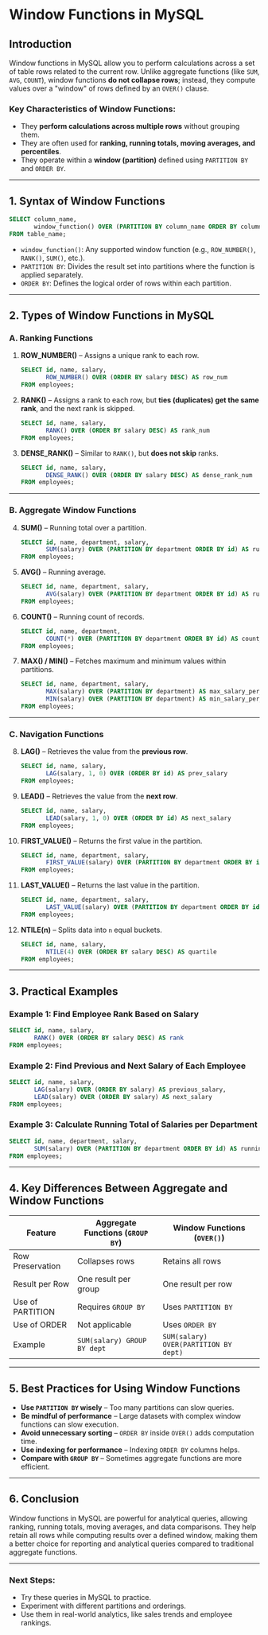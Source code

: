 # Window Functions in MySQL

## Introduction
Window functions in MySQL allow you to perform calculations across a set of table rows related to the current row. Unlike aggregate functions (like `SUM`, `AVG`, `COUNT`), window functions **do not collapse rows**; instead, they compute values over a "window" of rows defined by an `OVER()` clause.

### Key Characteristics of Window Functions:
- They **perform calculations across multiple rows** without grouping them.
- They are often used for **ranking, running totals, moving averages, and percentiles**.
- They operate within a **window (partition)** defined using `PARTITION BY` and `ORDER BY`.

---

## 1. Syntax of Window Functions
```sql
SELECT column_name,
       window_function() OVER (PARTITION BY column_name ORDER BY column_name) AS alias_name
FROM table_name;
```
- `window_function()`: Any supported window function (e.g., `ROW_NUMBER()`, `RANK()`, `SUM()`, etc.).
- `PARTITION BY`: Divides the result set into partitions where the function is applied separately.
- `ORDER BY`: Defines the logical order of rows within each partition.

---

## 2. Types of Window Functions in MySQL

### A. Ranking Functions

1. **ROW_NUMBER()** – Assigns a unique rank to each row.
   ```sql
   SELECT id, name, salary,
          ROW_NUMBER() OVER (ORDER BY salary DESC) AS row_num
   FROM employees;
   ```

2. **RANK()** – Assigns a rank to each row, but **ties (duplicates) get the same rank**, and the next rank is skipped.
   ```sql
   SELECT id, name, salary,
          RANK() OVER (ORDER BY salary DESC) AS rank_num
   FROM employees;
   ```

3. **DENSE_RANK()** – Similar to `RANK()`, but **does not skip** ranks.
   ```sql
   SELECT id, name, salary,
          DENSE_RANK() OVER (ORDER BY salary DESC) AS dense_rank_num
   FROM employees;
   ```

---

### B. Aggregate Window Functions

4. **SUM()** – Running total over a partition.
   ```sql
   SELECT id, name, department, salary,
          SUM(salary) OVER (PARTITION BY department ORDER BY id) AS running_total
   FROM employees;
   ```

5. **AVG()** – Running average.
   ```sql
   SELECT id, name, department, salary,
          AVG(salary) OVER (PARTITION BY department ORDER BY id) AS running_avg
   FROM employees;
   ```

6. **COUNT()** – Running count of records.
   ```sql
   SELECT id, name, department,
          COUNT(*) OVER (PARTITION BY department ORDER BY id) AS count_per_dept
   FROM employees;
   ```

7. **MAX() / MIN()** – Fetches maximum and minimum values within partitions.
   ```sql
   SELECT id, name, department, salary,
          MAX(salary) OVER (PARTITION BY department) AS max_salary_per_dept,
          MIN(salary) OVER (PARTITION BY department) AS min_salary_per_dept
   FROM employees;
   ```

---

### C. Navigation Functions

8. **LAG()** – Retrieves the value from the **previous row**.
   ```sql
   SELECT id, name, salary,
          LAG(salary, 1, 0) OVER (ORDER BY id) AS prev_salary
   FROM employees;
   ```

9. **LEAD()** – Retrieves the value from the **next row**.
   ```sql
   SELECT id, name, salary,
          LEAD(salary, 1, 0) OVER (ORDER BY id) AS next_salary
   FROM employees;
   ```

10. **FIRST_VALUE()** – Returns the first value in the partition.
    ```sql
    SELECT id, name, department, salary,
           FIRST_VALUE(salary) OVER (PARTITION BY department ORDER BY id) AS first_salary
    FROM employees;
    ```

11. **LAST_VALUE()** – Returns the last value in the partition.
    ```sql
    SELECT id, name, department, salary,
           LAST_VALUE(salary) OVER (PARTITION BY department ORDER BY id ROWS BETWEEN UNBOUNDED PRECEDING AND UNBOUNDED FOLLOWING) AS last_salary
    FROM employees;
    ```

12. **NTILE(n)** – Splits data into `n` equal buckets.
    ```sql
    SELECT id, name, salary,
           NTILE(4) OVER (ORDER BY salary DESC) AS quartile
    FROM employees;
    ```

---

## 3. Practical Examples

### Example 1: Find Employee Rank Based on Salary
```sql
SELECT id, name, salary,
       RANK() OVER (ORDER BY salary DESC) AS rank
FROM employees;
```

### Example 2: Find Previous and Next Salary of Each Employee
```sql
SELECT id, name, salary,
       LAG(salary) OVER (ORDER BY salary) AS previous_salary,
       LEAD(salary) OVER (ORDER BY salary) AS next_salary
FROM employees;
```

### Example 3: Calculate Running Total of Salaries per Department
```sql
SELECT id, name, department, salary,
       SUM(salary) OVER (PARTITION BY department ORDER BY id) AS running_total
FROM employees;
```

---

## 4. Key Differences Between Aggregate and Window Functions

| Feature             | Aggregate Functions (`GROUP BY`) | Window Functions (`OVER()`) |
|---------------------|--------------------------------|---------------------------|
| Row Preservation   | Collapses rows                | Retains all rows         |
| Result per Row     | One result per group          | One result per row       |
| Use of PARTITION   | Requires `GROUP BY`          | Uses `PARTITION BY`      |
| Use of ORDER       | Not applicable               | Uses `ORDER BY`          |
| Example            | `SUM(salary) GROUP BY dept`  | `SUM(salary) OVER(PARTITION BY dept)` |

---

## 5. Best Practices for Using Window Functions

- **Use `PARTITION BY` wisely** – Too many partitions can slow queries.
- **Be mindful of performance** – Large datasets with complex window functions can slow execution.
- **Avoid unnecessary sorting** – `ORDER BY` inside `OVER()` adds computation time.
- **Use indexing for performance** – Indexing `ORDER BY` columns helps.
- **Compare with `GROUP BY`** – Sometimes aggregate functions are more efficient.

---

## 6. Conclusion
Window functions in MySQL are powerful for analytical queries, allowing ranking, running totals, moving averages, and data comparisons. They help retain all rows while computing results over a defined window, making them a better choice for reporting and analytical queries compared to traditional aggregate functions.

---

### Next Steps:
- Try these queries in MySQL to practice.
- Experiment with different partitions and orderings.
- Use them in real-world analytics, like sales trends and employee rankings.

